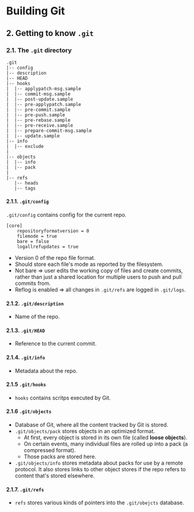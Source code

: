 # Building Git

## 2. Getting to know `.git`

### 2.1. The `.git` directory

```
.git
|-- config
|-- description
|-- HEAD
|-- hooks
|  |-- applypatch-msg.sample
|  |-- commit-msg.sample
|  |-- post-update.sample
|  |-- pre-applypatch.sample
|  |-- pre-commit.sample
|  |-- pre-push.sample
|  |-- pre-rebase.sample
|  |-- pre-receive.sample
|  |-- prepare-commit-msg.sample
|  |-- update.sample
|-- info
|  |-- exclude
|
|-- objects
|  |-- info
|  |-- pack
|
|-- refs
   |-- heads
   |-- tags
```

#### 2.1.1. `.git/config`

`.git/config` contains config for the current repo.

```
[core]
    repositoryformatversion = 0
    filemode = true
    bare = false
    logallrefupdates = true
```

- Version 0 of the repo file format.
- Should store each file's mode as reported by the filesystem.
- Not bare => user edits the working copy of files and create commits, rather than just a shared location for multiple users to push and pull commits from.
- Reflog is enabled => all changes in `.git/refs` are logged in `.git/logs`.

#### 2.1.2. `.git/description`

- Name of the repo.

#### 2.1.3. `.git/HEAD`

- Reference to the current commit.

#### 2.1.4. `.git/info`

- Metadata about the repo.

#### 2.1.5 `.git/hooks`

- `hooks` contains scritps executed by Git.

#### 2.1.6 `.git/objects`

- Database of Git, where all the content tracked by Git is stored.
- `.git/objects/pack` stores objects in an optimized format.
  - At first, every object is stored in its own file (called __loose objects__).
  - On certain events, many individual files are rolled up into a pack (a compressed format).
  - Those packs are stored here.
- `.git/objects/info` stores metadata about packs for use by a remote protocol. It also stores links to other object stores if the repo refers to content that's stored elsewhere.

#### 2.1.7. `.git/refs`

- `refs` stores various kinds of pointers into the `.git/obejcts` database.
